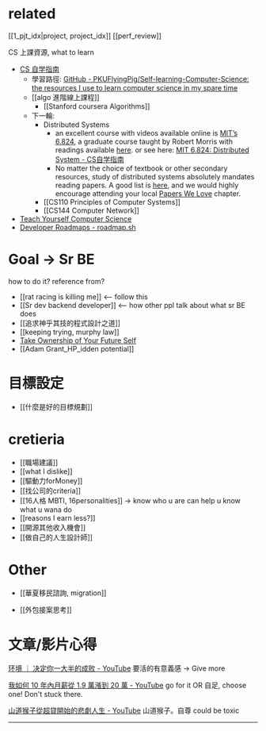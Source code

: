 # related

[[1_pjt_idx|project, project_idx]]
[[perf_review]]




CS 上課資源, what to learn
- [CS 自学指南](https://csdiy.wiki/)
	- 學習路徑: [GitHub - PKUFlyingPig/Self-learning-Computer-Science: the resources I use to learn computer science in my spare time](https://github.com/PKUFlyingPig/Self-learning-Computer-Science?tab=readme-ov-file)
	- [[algo 進階線上課程]]
		- [[Stanford coursera Algorithms]]
	- 下一輪:
		- Distributed Systems
			- an excellent course with videos available online is [MIT’s 6.824](https://www.youtube.com/watch?v=cQP8WApzIQQ&list=PLrw6a1wE39_tb2fErI4-WkMbsvGQk9_UB), a graduate course taught by Robert Morris with readings available [here](https://pdos.csail.mit.edu/6.824/schedule.html). or see here: [MIT 6.824: Distributed System - CS自学指南](https://csdiy.wiki/%E5%B9%B6%E8%A1%8C%E4%B8%8E%E5%88%86%E5%B8%83%E5%BC%8F%E7%B3%BB%E7%BB%9F/MIT6.824/)
			- No matter the choice of textbook or other secondary resources, study of distributed systems absolutely mandates reading papers. A good list is [here](http://dsrg.pdos.csail.mit.edu/papers/), and we would highly encourage attending your local [Papers We Love](http://paperswelove.org/) chapter.
		- [[CS110 Principles of Computer Systems]]
		- [[CS144 Computer Network]]
- [Teach Yourself Computer Science](https://teachyourselfcs.com/)
- [Developer Roadmaps - roadmap.sh](https://roadmap.sh/)




# Goal -> Sr BE

how to do it? reference from?
- [[rat racing is killing me]] <-- follow this
- [[Sr dev backend developer]] <-- how other ppl talk about what sr BE does
- [[追求神乎其技的程式設計之道]]
- [[keeping trying, murphy law]]
- [Take Ownership of Your Future Self](https://hbr.org/2020/08/take-ownership-of-your-future-self)
- [[Adam Grant_HP_idden potential]]


# 目標設定
- [[什麼是好的目標規劃]]


# cretieria
- [[職場建議]]
- [[what I dislike]]
- [[驅動力forMoney]]
- [[找公司的criteria]]
- [[16人格 MBTI, 16personalities]] -> know who u are can help u know what u wana do
- [[reasons I earn less?]]
- [[開源其他收入機會]]
- [[做自己的人生設計師]]

# Other
- [[華夏移民諮詢, migration]]



- [[外包接案思考]]




# 文章/影片心得

[环境 ｜ 决定你一大半的成败 - YouTube](https://youtu.be/pZtubarL0KA?si=qhSF9y9RfB28Y2XT) 
要活的有意義感 -> Give more

[我如何 10 年內月薪從 1.9 萬漲到 20 萬 - YouTube](https://youtu.be/qV55J6ueQWA?si=lqCkW9lZS9pdOgo4)
go for it OR 自足, choose one! Don't stuck there.

[山道猴子從超貸開始的悲劇人生 - YouTube](https://youtu.be/VwdIwEmIzxY?si=uNZV0tBERLZ0LlXa)
山道猴子。自尊 could be toxic

---











